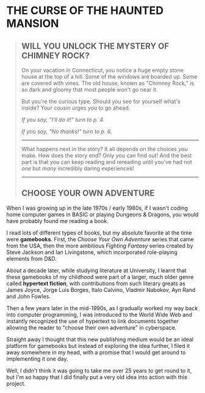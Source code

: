 # THE CURSE OF THE HAUNTED MANSION

   > ## WILL YOU UNLOCK THE MYSTERY OF CHIMNEY ROCK?
   > On your vacation in Connecticut, you notice a huge empty stone house at the top of a hill. Some of the windows are boarded up. Some are covered with vines. The old house, known as "Chimney Rock," is so dark and gloomy that most people won't go near it.
   >
   >But you're the curious type. Should you see for yourself what's inside? Your cousin urges you to go ahead.
   >
   >*If you say, "I'll do it!" turn to p. 4.*
   >
   >*If you say, "No thanks!" turn to p. 6.*
   >
   >---
   >
   >What happens next in the story? It all depends on the choices *you* make. How does the story end? Only *you* can find out! And the best part is that you can keep reading and rereading until you've had not *one* but *many* incredibly daring experiences!
   >
   >---
   >
   >## CHOOSE YOUR OWN ADVENTURE

When I was growing up in the late 1970s / early 1980s, if I wasn't coding home computer games in BASIC or playing Dungeons & Dragons, you would have probably found me reading a book.

I read lots of different types of books, but my absolute favorite at the time were **gamebooks**. First, the *Choose Your Own Adventure* series that came from the USA, then the more ambitious *Fighting Fantasy* series created by Steve Jackson and Ian Livingstone, which incorporated role-playing elements from D&D.

About a decade later, while studying literature at University, I learnt that these gamebooks of my childhood were part of a larger, much older genre called **hypertext fiction**, with contributions from such literary greats as James Joyce, Jorge Luis Borges, Italo Calvino, Vladmir Nabokov, Ayn Rand and John Fowles.

Then a few years later in the mid-1990s, as I gradually worked my way back into computer programming, I was introduced to the World Wide Web and instantly recognized the use of hypertext to link documents together allowing the reader to "choose their own adventure" in cyberspace.

Straight away I thought that this new publishing medium would be an ideal platform for gamebooks but instead of exploring the idea further, I filed it away somewhere in my head, with a promise that I would get around to implementing it one day.

Well, I didn't think it was going to take me over 25 years to get round to it, but I'm so happy that I did finally put a very old idea into action with this project.


